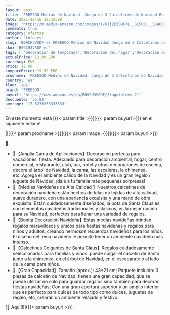 ```yaml
---
layout: post
title: 'FREESOO Medias de Navidad  Juego de 3 Calcetines de Navidad Bolsa de Regalo Bordado de Muñeco Nieve Reno Papá Noel Mini Botas Bolsillo Calcetín Decoración para Año de Dulces Navidad Árbol Chimenea'
date: 2021-12-16 18:43:08
image: 'https://m.media-amazon.com/images/I/61j2E5O9K7L._SL500_._SL400_.jpg'
comments: true
category: ofertas
author: 'tole.es'
slug: 'B09CH3VSDF-es FREESOO Medias de Navidad Juego de 3 Calcetines de Navidad...'
sku: 'B09CH3VSDF-es'
tags: [ 'Decoración de temporada','Decoración del hogar','Decoración original para navidad','Hogar y cocina','freesoo','navidad', ]
actualPrice: 12.99 EUR
currency: EUR
price: 12.99
comparePrice: 19.99 EUR
prodname: 'FREESOO Medias de Navidad  Juego de 3 Calcetines de Navidad Bolsa de Regalo Bordado de Muñeco Nieve Reno Papá Noel Mini Botas Bolsillo Calcetín Decoración para Año de Dulces Navidad Árbol Chimenea'
country: 'es'
flag: '🇪🇸'
brand: 'FREESOO'
buyurl: 'https://www.amazon.es/dp/B09CH3VSDF/?tag=tolees-21'
descuento: '35.02'
average: '17.3233333333333'
---
```


En este momento está [{{< param title >}}]({{< param buyurl >}}) en el siguiente enlace!

[![{{< param prodname >}}]({{< param image >}})]({{< param buyurl >}})

🔎:

- 🎅【Amplia Gama de Aplicaciones】Decoración perfecta para vacaciones, fiesta. Adecuado para decoración ambiental, hogar, centro comercial, restaurante, club, bar, hotel y otras decoraciones de escena, decora el árbol de Navidad, la cama, las escaleras, la chimenea, etc..Agrega el ambiente cálido de la Navidad y es un gran regalo / juguete de Navidad. ¡dale a tu familia más pequeñas sorpresas!
- 🎅【Medias Navideñas de Alta Calidad 】Nuestros calcetines de decoración navideña están hechos de telas no tejidas de alta calidad, suave duradero, con una apariencia exquisita y una mano de obra exquisita. Están cuidadosamente diseñados, la bota de Santa Claus es con elementos navideños tradicionales y clásicos, es la mejor opción para su Navidad, perfectos para llenar una variedad de regalos.
- 🎅【Bonita Decoración Navideña】Estas medias navideñas brindan regalos maravillosos y únicos para fiestas navideñas y regalos para niños y adultos, creando hermosos recuerdos navideños para los niños. El diseño del tema navideño le permite tener un ambiente navideño más intenso.
- 🎅【Calcetines Colgantes de Santa Claus】Regalos cuidadosamente seleccionados para familias y niños. puede colgar el calcetín de Santa junto a la chimenea, en el árbol de Navidad, en el escaparate o al lado de la cama para niños.
- 🎅【Gran Capacidad】Tamaño (aprox.): 43*21 cm; Paquete incluido: 3 piezas de calcetín de Navidad, tienen una gran capacidad, que se puede utilizar no solo para guardar regalos sino también para decorar fiestas navideñas; Con una gran apertura superior y un amplio interior que es perfecto para dulces de todo tipo como dulces, juguetes de regalo, etc, crearán un ambiente relajado y festivo.

[🛒 Aquí!!!]({{< param buyurl >}})
